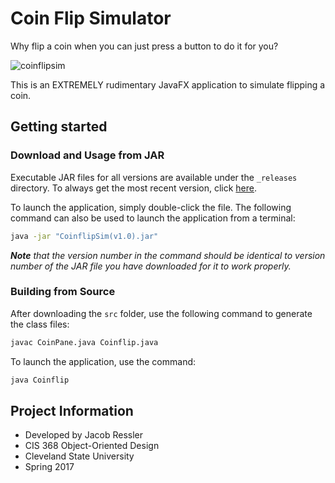 # Coin Flip Simulator

Why flip a coin when you can just press a button to do it for you?

![coinflipsim](https://user-images.githubusercontent.com/37934912/54873077-98cc9e00-4da5-11e9-9ec0-fabf6900afa0.png)

This is an EXTREMELY rudimentary JavaFX application to simulate flipping a coin.

## Getting started

### **Download and Usage from JAR**

Executable JAR files for all versions are available under the `_releases` directory. To always get the most recent version, click [here](<https://github.com/jacob-ressler/coin-flip-simulator/raw/master/_releases/CoinFlipSim(v1.0).jar>).

To launch the application, simply double-click the file. The following command can also be used to launch the application from a terminal:

```bash
java -jar "CoinflipSim(v1.0).jar"
```

***Note** that the version number in the command should be identical to version number of the JAR file you have downloaded for it to work properly.*

### **Building from Source**

After downloading the `src` folder, use the following command to generate the class files:

```bash
javac CoinPane.java Coinflip.java
```

To launch the application, use the command:

```bash
java Coinflip
```

## Project Information
- Developed by Jacob Ressler
- CIS 368 Object-Oriented Design
- Cleveland State University
- Spring 2017
